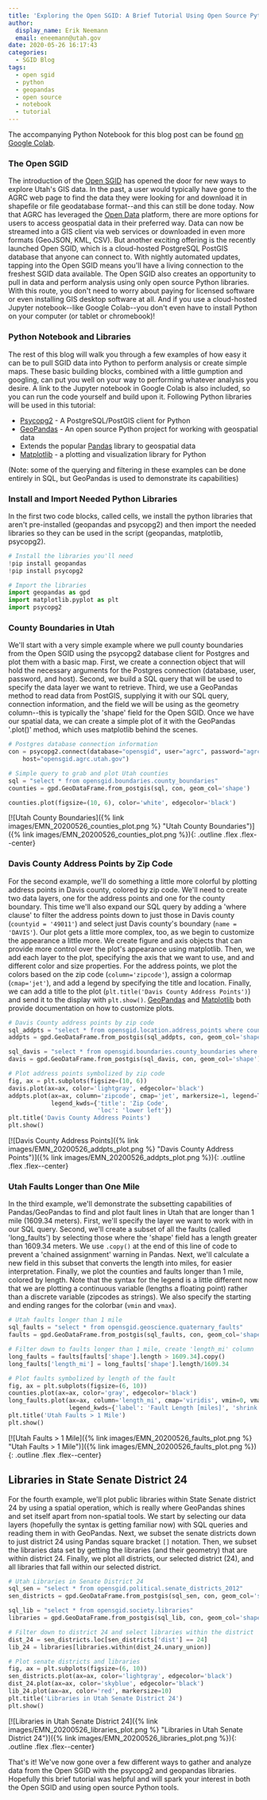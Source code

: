 ```yaml
---
title: 'Exploring the Open SGID: A Brief Tutorial Using Open Source Python Tools'
author:
  display_name: Erik Neemann
  email: eneemann@utah.gov
date: 2020-05-26 16:17:43
categories:
  - SGID Blog
tags:
  - open sgid
  - python
  - geopandas
  - open source
  - notebook
  - tutorial
---
```


The accompanying Python Notebook for this blog post can be found [on Google Colab](https://colab.research.google.com/drive/13evGMipBC0lqFStboTkZmtJji-zvovs0#scrollTo=tEkj3tFP-ca2).

### The Open SGID

The introduction of the [Open SGID](https://gis.utah.gov/introducing-open-sgid/) has opened the door for new ways to explore Utah's GIS data.  In the past, a user would typically have gone to the AGRC web page to find the data they were looking for and download it in shapefile or file geodatabase format--and this can still be done today.  Now that AGRC has leveraged the [Open Data](https://opendata.gis.utah.gov/) platform, there are more options for users to access geospatial data in their preferred way.  Data can now be streamed into a GIS client via web services or downloaded in even more formats (GeoJSON, KML, CSV).  But another exciting offering is the recently launched Open SGID, which is a cloud-hosted PostgreSQL PostGIS database that anyone can connect to.  With nightly automated updates, tapping into the Open SGID means you'll have a living connection to the freshest SGID data available.
The Open SGID also creates an opportunity to pull in data and perform analysis using only open source Python libraries.  With this route, you don't need to worry about paying for licensed software or even installing GIS desktop software at all.  And if you use a cloud-hosted Jupyter notebook--like Google Colab--you don't even have to install Python on your computer (or tablet or chromebook)!

### Python Notebook and Libraries

The rest of this blog will walk you through a few examples of how easy it can be to pull SGID data into Python to perform analysis or create simple maps.  These basic building blocks, combined with a little gumption and googling, can put you well on your way to performing whatever analysis you desire.  A link to the Jupyter notebook in Google Colab is also included, so you can run the code yourself and build upon it.  Following Python libraries will be used in this tutorial:

-   [Psycopg2](https://www.psycopg.org/) - A PostgreSQL/PostGIS client for Python
-   [GeoPandas](https://geopandas.org/) - An open source Python project for working with geospatial data
  - Extends the popular [Pandas](https://pandas.pydata.org/) library to geospatial data
- [Matplotlib](https://matplotlib.org/) - a plotting and visualization library for Python

(Note: some of the querying and filtering in these examples can be done entirely in SQL, but GeoPandas is used to demonstrate its capabilities)

### Install and Import Needed Python Libraries

In the first two code blocks, called cells, we install the python libraries that aren't pre-installed (geopandas and psycopg2) and then import the needed libraries so they can be used in the script (geopandas, matplotlib, psycopg2).

```py
# Install the libraries you'll need
!pip install geopandas
!pip install psycopg2
```

```py
# Import the libraries
import geopandas as gpd
import matplotlib.pyplot as plt
import psycopg2
```

### County Boundaries in Utah

We'll start with a very simple example where we pull county boundaries from the Open SGID using the psycopg2 database client for Postgres and plot them with a basic map.  First, we create a connection object that will hold the necessary arguments for the Postgres connection (database, user, password, and host).  Second, we build a SQL query that will be used to specify the data layer we want to retrieve.  Third, we use a GeoPandas method to read data from PostGIS, supplying it with our SQL query, connection information, and the field we will be using as the geometry column--this is typically the 'shape' field for the Open SGID.  Once we have our spatial data, we can create a simple plot of it with the GeoPandas '.plot()' method, which uses matplotlib behind the scenes.

```py
# Postgres database connection information
con = psycopg2.connect(database="opensgid", user="agrc", password="agrc",
    host="opensgid.agrc.utah.gov")

# Simple query to grab and plot Utah counties
sql = "select * from opensgid.boundaries.county_boundaries"
counties = gpd.GeoDataFrame.from_postgis(sql, con, geom_col='shape')

counties.plot(figsize=(10, 6), color='white', edgecolor='black')
```

[![Utah County Boundaries]({% link images/EMN_20200526_counties_plot.png %} "Utah County Boundaries")]({% link images/EMN_20200526_counties_plot.png %}){: .outline .flex .flex--center}

### Davis County Address Points by Zip Code

For the second example, we'll do something a little more colorful by plotting address points in Davis county, colored by zip code.  We'll need to create two data layers, one for the address points and one for the county boundary.  This time we'll also expand our SQL query by adding a 'where clause' to filter the address points down to just those in Davis county (`countyid = '49011'`) and select just Davis county's boundary (`name = 'DAVIS'`).  Our plot gets a little more complex, too, as we begin to customize the appearance a little more.  We create figure and axis objects that can provide more control over the plot's appearance using matplotlib.  Then, we add each layer to the plot, specifying the axis that we want to use, and and different color and size properties.  For the address points, we plot the colors based on the zip code (`column='zipcode'`), assign a colormap (`cmap='jet'`), and add a legend by specifying the title and location.  Finally, we can add a title to the plot (`plt.title('Davis County Address Points')`) and send it to the display with `plt.show()`.  [GeoPandas](https://geopandas.org/mapping.html) and [Matplotlib](https://matplotlib.org/tutorials/introductory/pyplot.html) both provide documentation on how to customize plots.

```py
# Davis County address points by zip code
sql_addpts = "select * from opensgid.location.address_points where countyid = '49011'"
addpts = gpd.GeoDataFrame.from_postgis(sql_addpts, con, geom_col='shape')

sql_davis = "select * from opensgid.boundaries.county_boundaries where name = 'DAVIS'"
davis = gpd.GeoDataFrame.from_postgis(sql_davis, con, geom_col='shape')

# Plot address points symbolized by zip code
fig, ax = plt.subplots(figsize=(10, 6))
davis.plot(ax=ax, color='lightgray', edgecolor='black')
addpts.plot(ax=ax, column='zipcode', cmap='jet', markersize=1, legend=True,
            legend_kwds={'title': 'Zip Code',
                         'loc': 'lower left'})
plt.title('Davis County Address Points')
plt.show()
```

[![Davis County Address Points]({% link images/EMN_20200526_addpts_plot.png %} "Davis County Address Points")]({% link images/EMN_20200526_addpts_plot.png %}){: .outline .flex .flex--center}

### Utah Faults Longer than One Mile

In the third example, we'll demonstrate the subsetting capabilities of Pandas/GeoPandas to find and plot fault lines in Utah that are longer than 1 mile (1609.34 meters).  First, we'll specify the layer we want to work with in our SQL query.  Second, we'll create a subset of all the faults (called 'long_faults') by selecting those where the 'shape' field has a length greater than 1609.34 meters.  We use `.copy()` at the end of this line of code to prevent a 'chained assignment' warning in Pandas.  Next, we'll calculate a new field in this subset that converts the length into miles, for easier interpretation.  Finally, we plot the counties and faults longer than 1 mile, colored by length.  Note that the syntax for the legend is a little different now that we are plotting a continuous variable (lengths a floating point) rather than a discrete variable (zipcodes as strings).  We also specify the starting and ending ranges for the colorbar (`vmin` and `vmax`).

```py
# Utah faults longer than 1 mile
sql_faults = "select * from opensgid.geoscience.quaternary_faults"
faults = gpd.GeoDataFrame.from_postgis(sql_faults, con, geom_col='shape')

# Filter down to faults longer than 1 mile, create 'length_mi' column
long_faults = faults[faults['shape'].length > 1609.34].copy()
long_faults['length_mi'] = long_faults['shape'].length/1609.34

# Plot faults symbolized by length of the fault
fig, ax = plt.subplots(figsize=(6, 10))
counties.plot(ax=ax, color='gray', edgecolor='black')
long_faults.plot(ax=ax, column='length_mi', cmap='viridis', vmin=0, vmax=30, legend=True,
                 legend_kwds={'label': 'Fault Length [miles]', 'shrink': 0.75})
plt.title('Utah Faults > 1 Mile')
plt.show()
```

[![Utah Faults > 1 Mile]({% link images/EMN_20200526_faults_plot.png %} "Utah Faults > 1 Mile")]({% link images/EMN_20200526_faults_plot.png %}){: .outline .flex .flex--center}

## Libraries in State Senate District 24

For the fourth example, we'll plot public libraries within State Senate district 24 by using a spatial operation, which is really where GeoPandas shines and set itself apart from non-spatial tools.  We start by selecting our data layers (hopefully the syntax is getting familiar now) with SQL queries and reading them in with GeoPandas.  Next, we subset the senate districts down to just district 24 using Pandas square bracket `[]` notation.  Then, we subset the libraries data set by getting the libraries (and their geometry) that are within district 24.  Finally, we plot all districts, our selected district (24), and all libraries that fall within our selected district.

```py
# Utah Libraries in Senate District 24
sql_sen = "select * from opensgid.political.senate_districts_2012"
sen_districts = gpd.GeoDataFrame.from_postgis(sql_sen, con, geom_col='shape')

sql_lib = "select * from opensgid.society.libraries"
libraries = gpd.GeoDataFrame.from_postgis(sql_lib, con, geom_col='shape')

# Filter down to district 24 and select libraries within the district
dist_24 = sen_districts.loc[sen_districts['dist'] == 24]
lib_24 = libraries[libraries.within(dist_24.unary_union)]

# Plot senate districts and libraries
fig, ax = plt.subplots(figsize=(6, 10))
sen_districts.plot(ax=ax, color='lightgray', edgecolor='black')
dist_24.plot(ax=ax, color='skyblue', edgecolor='black')
lib_24.plot(ax=ax, color='red', markersize=10)
plt.title('Libraries in Utah Senate District 24')
plt.show()
```

[![Libraries in Utah Senate District 24]({% link images/EMN_20200526_libraries_plot.png %} "Libraries in Utah Senate District 24")]({% link images/EMN_20200526_libraries_plot.png %}){: .outline .flex .flex--center}

That's it!  We've now gone over a few different ways to gather and analyze data from the Open SGID with the psycopg2 and geopandas libraries.  Hopefully this brief tutorial was helpful and will spark your interest in both the Open SGID and using open source Python tools.

